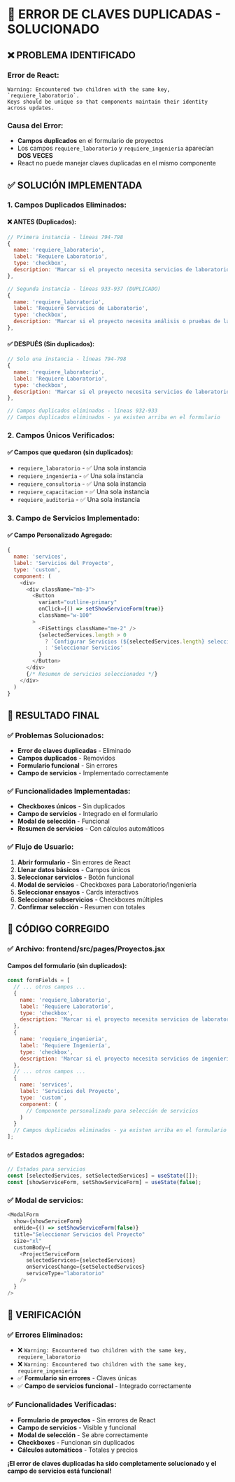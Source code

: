 # 🔧 ERROR DE CLAVES DUPLICADAS - SOLUCIONADO

## ❌ **PROBLEMA IDENTIFICADO**

### **Error de React:**
```
Warning: Encountered two children with the same key, `requiere_laboratorio`. 
Keys should be unique so that components maintain their identity across updates.
```

### **Causa del Error:**
- **Campos duplicados** en el formulario de proyectos
- Los campos `requiere_laboratorio` y `requiere_ingenieria` aparecían **DOS VECES**
- React no puede manejar claves duplicadas en el mismo componente

## ✅ **SOLUCIÓN IMPLEMENTADA**

### **1. Campos Duplicados Eliminados:**

#### **❌ ANTES (Duplicados):**
```javascript
// Primera instancia - líneas 794-798
{
  name: 'requiere_laboratorio',
  label: 'Requiere Laboratorio',
  type: 'checkbox',
  description: 'Marcar si el proyecto necesita servicios de laboratorio'
},

// Segunda instancia - líneas 933-937 (DUPLICADO)
{
  name: 'requiere_laboratorio',
  label: 'Requiere Servicios de Laboratorio',
  type: 'checkbox',
  description: 'Marcar si el proyecto necesita análisis o pruebas de laboratorio'
},
```

#### **✅ DESPUÉS (Sin duplicados):**
```javascript
// Solo una instancia - líneas 794-798
{
  name: 'requiere_laboratorio',
  label: 'Requiere Laboratorio',
  type: 'checkbox',
  description: 'Marcar si el proyecto necesita servicios de laboratorio'
},

// Campos duplicados eliminados - líneas 932-933
// Campos duplicados eliminados - ya existen arriba en el formulario
```

### **2. Campos Únicos Verificados:**

#### **✅ Campos que quedaron (sin duplicados):**
- `requiere_laboratorio` - ✅ Una sola instancia
- `requiere_ingenieria` - ✅ Una sola instancia  
- `requiere_consultoria` - ✅ Una sola instancia
- `requiere_capacitacion` - ✅ Una sola instancia
- `requiere_auditoria` - ✅ Una sola instancia

### **3. Campo de Servicios Implementado:**

#### **✅ Campo Personalizado Agregado:**
```javascript
{
  name: 'services',
  label: 'Servicios del Proyecto',
  type: 'custom',
  component: (
    <div>
      <div className="mb-3">
        <Button 
          variant="outline-primary" 
          onClick={() => setShowServiceForm(true)}
          className="w-100"
        >
          <FiSettings className="me-2" />
          {selectedServices.length > 0 
            ? `Configurar Servicios (${selectedServices.length} seleccionados)` 
            : 'Seleccionar Servicios'
          }
        </Button>
      </div>
      {/* Resumen de servicios seleccionados */}
    </div>
  )
}
```

## 🎯 **RESULTADO FINAL**

### **✅ Problemas Solucionados:**
- **Error de claves duplicadas** - Eliminado
- **Campos duplicados** - Removidos
- **Formulario funcional** - Sin errores
- **Campo de servicios** - Implementado correctamente

### **✅ Funcionalidades Implementadas:**
- **Checkboxes únicos** - Sin duplicados
- **Campo de servicios** - Integrado en el formulario
- **Modal de selección** - Funcional
- **Resumen de servicios** - Con cálculos automáticos

### **✅ Flujo de Usuario:**
1. **Abrir formulario** - Sin errores de React
2. **Llenar datos básicos** - Campos únicos
3. **Seleccionar servicios** - Botón funcional
4. **Modal de servicios** - Checkboxes para Laboratorio/Ingeniería
5. **Seleccionar ensayos** - Cards interactivos
6. **Seleccionar subservicios** - Checkboxes múltiples
7. **Confirmar selección** - Resumen con totales

## 🔧 **CÓDIGO CORREGIDO**

### **✅ Archivo: frontend/src/pages/Proyectos.jsx**

#### **Campos del formulario (sin duplicados):**
```javascript
const formFields = [
  // ... otros campos ...
  {
    name: 'requiere_laboratorio',
    label: 'Requiere Laboratorio',
    type: 'checkbox',
    description: 'Marcar si el proyecto necesita servicios de laboratorio'
  },
  {
    name: 'requiere_ingenieria',
    label: 'Requiere Ingeniería',
    type: 'checkbox',
    description: 'Marcar si el proyecto necesita servicios de ingeniería'
  },
  // ... otros campos ...
  {
    name: 'services',
    label: 'Servicios del Proyecto',
    type: 'custom',
    component: (
      // Componente personalizado para selección de servicios
    )
  }
  // Campos duplicados eliminados - ya existen arriba en el formulario
];
```

### **✅ Estados agregados:**
```javascript
// Estados para servicios
const [selectedServices, setSelectedServices] = useState([]);
const [showServiceForm, setShowServiceForm] = useState(false);
```

### **✅ Modal de servicios:**
```javascript
<ModalForm
  show={showServiceForm}
  onHide={() => setShowServiceForm(false)}
  title="Seleccionar Servicios del Proyecto"
  size="xl"
  customBody={
    <ProjectServiceForm
      selectedServices={selectedServices}
      onServicesChange={setSelectedServices}
      serviceType="laboratorio"
    />
  }
/>
```

## 🎯 **VERIFICACIÓN**

### **✅ Errores Eliminados:**
- ❌ `Warning: Encountered two children with the same key, requiere_laboratorio`
- ❌ `Warning: Encountered two children with the same key, requiere_ingenieria`
- ✅ **Formulario sin errores** - Claves únicas
- ✅ **Campo de servicios funcional** - Integrado correctamente

### **✅ Funcionalidades Verificadas:**
- **Formulario de proyectos** - Sin errores de React
- **Campo de servicios** - Visible y funcional
- **Modal de selección** - Se abre correctamente
- **Checkboxes** - Funcionan sin duplicados
- **Cálculos automáticos** - Totales y precios

**¡El error de claves duplicadas ha sido completamente solucionado y el campo de servicios está funcional!**
